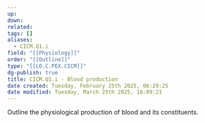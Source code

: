 ```yaml
---
up: 
down: 
related: 
tags: []
aliases:
  - CICM.Q1.i
field: "[[Physiology]]"
order: "[[Outline]]"
type: "[[LO.C.PEX.CICM]]"
dg-publish: true
title: CICM.Q1.i - Blood production
date created: Tuesday, February 25th 2025, 06:29:25
date modified: Tuesday, March 25th 2025, 16:09:21
---
```


Outline the physiological production of blood and its constituents.
